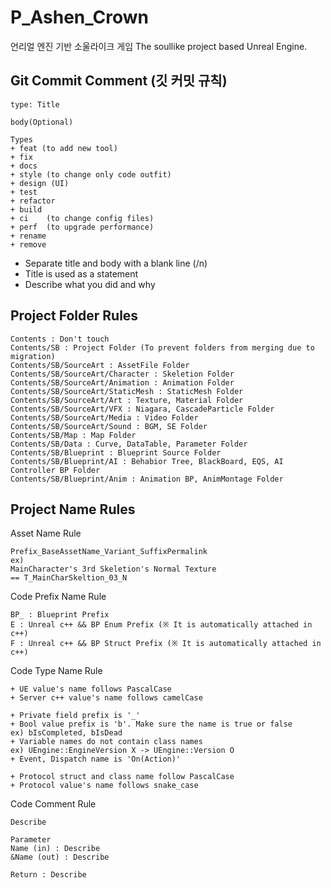 # P_Ashen_Crown
언리얼 엔진 기반 소울라이크 게임 
The soullike project based Unreal Engine.

## Git Commit Comment (깃 커밋 규칙)
```
type: Title

body(Optional)

```
```
Types
+ feat (to add new tool)
+ fix
+ docs
+ style	(to change only code outfit)
+ design (UI)
+ test
+ refactor
+ build
+ ci	(to change config files)
+ perf	(to upgrade performance)
+ rename
+ remove
```

+ Separate title and body with a blank line (/n)
+ Title is used as a statement
+ Describe what you did and why 

## Project Folder Rules
```
Contents : Don't touch
Contents/SB : Project Folder (To prevent folders from merging due to migration)
Contents/SB/SourceArt : AssetFile Folder
Contents/SB/SourceArt/Character : Skeletion Folder
Contents/SB/SourceArt/Animation : Animation Folder
Contents/SB/SourceArt/StaticMesh : StaticMesh Folder
Contents/SB/SourceArt/Art : Texture, Material Folder
Contents/SB/SourceArt/VFX : Niagara, CascadeParticle Folder
Contents/SB/SourceArt/Media : Video Folder
Contents/SB/SourceArt/Sound : BGM, SE Folder
Contents/SB/Map : Map Folder
Contents/SB/Data : Curve, DataTable, Parameter Folder
Contents/SB/Blueprint : Blueprint Source Folder
Contents/SB/Blueprint/AI : Behabior Tree, BlackBoard, EQS, AI Controller BP Folder
Contents/SB/Blueprint/Anim : Animation BP, AnimMontage Folder
```

## Project Name Rules
Asset Name Rule
```
Prefix_BaseAssetName_Variant_SuffixPermalink
ex)
MainCharacter's 3rd Skeletion's Normal Texture
== T_MainCharSkeltion_03_N
```
Code Prefix Name Rule
```
BP_ : Blueprint Prefix
E : Unreal c++ && BP Enum Prefix (※ It is automatically attached in c++)
F : Unreal c++ && BP Struct Prefix (※ It is automatically attached in c++)
```
Code Type Name Rule
```
+ UE value's name follows PascalCase
+ Server c++ value's name follows camelCase

+ Private field prefix is '_'
+ Bool value prefix is 'b'. Make sure the name is true or false 
ex) bIsCompleted, bIsDead
+ Variable names do not contain class names
ex) UEngine::EngineVersion X -> UEngine::Version O
+ Event, Dispatch name is 'On(Action)'

+ Protocol struct and class name follow PascalCase
+ Protocol value's name follows snake_case
```
Code Comment Rule
```
Describe

Parameter
Name (in) : Describe
&Name (out) : Describe

Return : Describe
```
